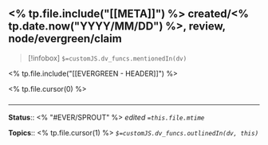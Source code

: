 <% tp.file.include("[[META]]") %> created/<% tp.date.now("YYYY/MM/DD") %>, review, node/evergreen/claim
---
> [!infobox]
`$=customJS.dv_funcs.mentionedIn(dv)`

<% tp.file.include("[[EVERGREEN - HEADER]]") %>

<% tp.file.cursor(0) %>

### <hr class="footnote"/>

**Status**:: <% "#EVER/SPROUT" %>
*edited `=this.file.mtime`*

**Topics**:: <% tp.file.cursor(1) %>
*`$=customJS.dv_funcs.outlinedIn(dv, this)`*
